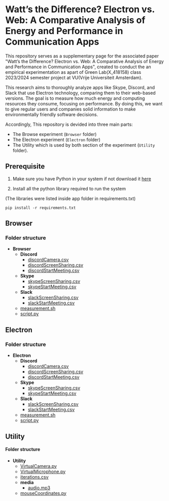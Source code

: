 # Watt’s the Difference? Electron vs. Web: A Comparative Analysis of Energy and Performance in Communication Apps

This repository serves as a supplementary page for the associated paper "Watt’s the Difference? Electron vs. Web: A Comparative Analysis of Energy and Performance in Communication Apps", created to conduct the an empirical experimentation as apart of Green Lab(X_418158) class 2023/2024 semester project at VU(Vrije Universiteit Amsterdam).

This research aims to thoroughly analyze apps like Skype, Discord, and Slack that use Electron technology, comparing them to their web-based versions. The goal is to measure how much energy and computing resources they consume, focusing on performance. By doing this, we want to give regular users and companies solid information to make environmentally friendly software decisions.

Accordingly, This repository is devided into three main parts: 
- The Browse experiment (`Browser` folder) 
- The Electron experiment (`Electron` folder)
- The Utility which is used by both section of the experiment (`Utility` folder).

## Prerequisite

1. Make sure you have Python in your system if not download it [here](https://www.python.org/downloads/)

2. Install all the python library required to run the system

(The libraries were listed inside app folder in requirements.txt)

```pip install -r requirements.txt```

## Browser

### Folder structure
- __Browser__
   - __Discord__
     - [discordCamera.csv](Discord/discordCamera.csv)
     - [discordScreenSharing.csv](Discord/discordScreenSharing.csv)
     - [discordStartMeeting.csv](Discord/discordStartMeeting.csv)
   - __Skype__
     - [skypeScreenSharing.csv](Skype/skypeScreenSharing.csv)
     - [skypeStartMeeting.csv](Skype/skypeStartMeeting.csv)
   - __Slack__
     - [slackScreenSharing.csv](Slack/slackScreenSharing.csv)
     - [slackStartMeeting.csv](Slack/slackStartMeeting.csv)
   - [measurement.sh](measurement.sh)
   - [script.py](script.py)

## Electron
### Folder structure
- __Electron__
   - __Discord__
     - [discordCamera.csv](Discord/discordCamera.csv)
     - [discordScreenSharing.csv](Discord/discordScreenSharing.csv)
     - [discordStartMeeting.csv](Discord/discordStartMeeting.csv)
   - __Skype__
     - [skypeScreenSharing.csv](Skype/skypeScreenSharing.csv)
     - [skypeStartMeeting.csv](Skype/skypeStartMeeting.csv)
   - __Slack__
     - [slackScreenSharing.csv](Slack/slackScreenSharing.csv)
     - [slackStartMeeting.csv](Slack/slackStartMeeting.csv)
   - [measurement.sh](measurement.sh)
   - [script.py](script.py)

## Utility
#### Folder structure
- __Utility__
     - [VirtualCamera.py](Utility/VirtualCamera.py)
     - [VirtualMicrophone.py](Utility/VirtualMicrophone.py)
     - [iterations.csv](Utility/iterations.csv)
     - __media__
       - [audio.mp3](Utility/media/audio.mp3)
     - [mouseCoordinates.py](Utility/mouseCoordinates.py)



